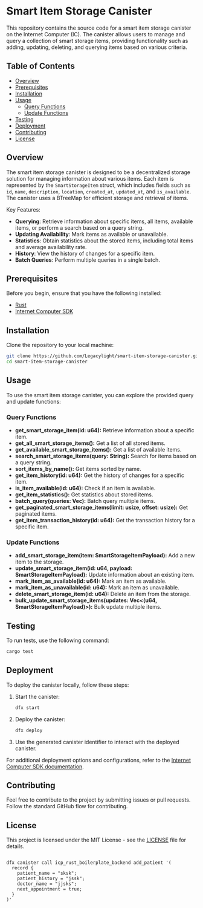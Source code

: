 # Smart Item Storage Canister

This repository contains the source code for a smart item storage canister on the Internet Computer (IC). The canister allows users to manage and query a collection of smart storage items, providing functionality such as adding, updating, deleting, and querying items based on various criteria.

## Table of Contents

- [Overview](#overview)
- [Prerequisites](#prerequisites)
- [Installation](#installation)
- [Usage](#usage)
  - [Query Functions](#query-functions)
  - [Update Functions](#update-functions)
- [Testing](#testing)
- [Deployment](#deployment)
- [Contributing](#contributing)
- [License](#license)

## Overview

The smart item storage canister is designed to be a decentralized storage solution for managing information about various items. Each item is represented by the `SmartStorageItem` struct, which includes fields such as `id`, `name`, `description`, `location`, `created_at`, `updated_at`, and `is_available`. The canister uses a BTreeMap for efficient storage and retrieval of items.

Key Features:

- **Querying**: Retrieve information about specific items, all items, available items, or perform a search based on a query string.
- **Updating Availability**: Mark items as available or unavailable.
- **Statistics**: Obtain statistics about the stored items, including total items and average availability rate.
- **History**: View the history of changes for a specific item.
- **Batch Queries**: Perform multiple queries in a single batch.

## Prerequisites

Before you begin, ensure that you have the following installed:

- [Rust](https://www.rust-lang.org/tools/install)
- [Internet Computer SDK](https://sdk.dfinity.org/docs/quickstart/local-quickstart.html)

## Installation

Clone the repository to your local machine:

```bash
git clone https://github.com/Legacylight/smart-item-storage-canister.git
cd smart-item-storage-canister
```

## Usage

To use the smart item storage canister, you can explore the provided query and update functions:

### Query Functions

- **get_smart_storage_item(id: u64):** Retrieve information about a specific item.
- **get_all_smart_storage_items():** Get a list of all stored items.
- **get_available_smart_storage_items():** Get a list of available items.
- **search_smart_storage_items(query: String):** Search for items based on a query string.
- **sort_items_by_name():** Get items sorted by name.
- **get_item_history(id: u64):** Get the history of changes for a specific item.
- **is_item_available(id: u64):** Check if an item is available.
- **get_item_statistics():** Get statistics about stored items.
- **batch_query(queries: Vec<Query>):** Batch query multiple items.
- **get_paginated_smart_storage_items(limit: usize, offset: usize):** Get paginated items.
- **get_item_transaction_history(id: u64):** Get the transaction history for a specific item.

### Update Functions

- **add_smart_storage_item(item: SmartStorageItemPayload):** Add a new item to the storage.
- **update_smart_storage_item(id: u64, payload: SmartStorageItemPayload):** Update information about an existing item.
- **mark_item_as_available(id: u64):** Mark an item as available.
- **mark_item_as_unavailable(id: u64):** Mark an item as unavailable.
- **delete_smart_storage_item(id: u64):** Delete an item from the storage.
- **bulk_update_smart_storage_items(updates: Vec<(u64, SmartStorageItemPayload)>):** Bulk update multiple items.

## Testing

To run tests, use the following command:

```bash
cargo test
```

## Deployment

To deploy the canister locally, follow these steps:

1. Start the canister:

   ```bash
   dfx start
   ```

2. Deploy the canister:

   ```bash
   dfx deploy
   ```

3. Use the generated canister identifier to interact with the deployed canister.

For additional deployment options and configurations, refer to the [Internet Computer SDK documentation](https://sdk.dfinity.org/docs/quickstart/local-quickstart.html).

## Contributing

Feel free to contribute to the project by submitting issues or pull requests. Follow the standard GitHub flow for contributing.

## License

This project is licensed under the MIT License - see the [LICENSE](LICENSE) file for details.
```

dfx canister call icp_rust_boilerplate_backend add_patient '(
  record {
    patient_name = "sksk";
    patient_history = "jssk";
    doctor_name = "jjsks";
    next_appointment = true;
  }
)'

